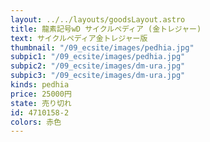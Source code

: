 ```yaml
---
layout: ../../layouts/goodsLayout.astro
title: 龍素記号wD サイクルペディア (金トレジャー)
text: サイクルペディア金トレジャー版
thumbnail: "/09_ecsite/images/pedhia.jpg"
subpic1: "/09_ecsite/images/pedhia.jpg"
subpic2: "/09_ecsite/images/dm-ura.jpg"
subpic3: "/09_ecsite/images/dm-ura.jpg"
kinds: pedhia
price: 25000円
state: 売り切れ
id: 4710158-2
colors: 赤色
---
```

